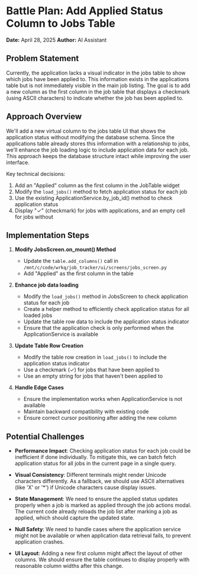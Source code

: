 # Battle Plan: Add Applied Status Column to Jobs Table

**Date:** April 28, 2025
**Author:** AI Assistant

## Problem Statement

Currently, the application lacks a visual indicator in the jobs table to show which jobs have been applied to. This information exists in the applications table but is not immediately visible in the main job listing. The goal is to add a new column as the first column in the job table that displays a checkmark (using ASCII characters) to indicate whether the job has been applied to.

## Approach Overview

We'll add a new virtual column to the jobs table UI that shows the application status without modifying the database schema. Since the applications table already stores this information with a relationship to jobs, we'll enhance the job loading logic to include application data for each job. This approach keeps the database structure intact while improving the user interface.

Key technical decisions:
1. Add an "Applied" column as the first column in the JobTable widget
2. Modify the `load_jobs()` method to fetch application status for each job
3. Use the existing ApplicationService.by_job_id() method to check application status
4. Display "✓" (checkmark) for jobs with applications, and an empty cell for jobs without

## Implementation Steps

1. **Modify JobsScreen.on_mount() Method**
   - Update the `table.add_columns()` call in `/mnt/c/code/wrkq/job_tracker/ui/screens/jobs_screen.py`
   - Add "Applied" as the first column in the table

2. **Enhance job data loading**
   - Modify the `load_jobs()` method in JobsScreen to check application status for each job
   - Create a helper method to efficiently check application status for all loaded jobs
   - Update the table row data to include the application status indicator
   - Ensure that the application check is only performed when the ApplicationService is available

3. **Update Table Row Creation**
   - Modify the table row creation in `load_jobs()` to include the application status indicator
   - Use a checkmark (✓) for jobs that have been applied to
   - Use an empty string for jobs that haven't been applied to

4. **Handle Edge Cases**
   - Ensure the implementation works when ApplicationService is not available
   - Maintain backward compatibility with existing code
   - Ensure correct cursor positioning after adding the new column

## Potential Challenges

- **Performance Impact**: Checking application status for each job could be inefficient if done individually. To mitigate this, we can batch fetch application status for all jobs in the current page in a single query.

- **Visual Consistency**: Different terminals might render Unicode characters differently. As a fallback, we should use ASCII alternatives (like 'X' or '*') if Unicode characters cause display issues.

- **State Management**: We need to ensure the applied status updates properly when a job is marked as applied through the job actions modal. The current code already reloads the job list after marking a job as applied, which should capture the updated state.

- **Null Safety**: We need to handle cases where the application service might not be available or when application data retrieval fails, to prevent application crashes.

- **UI Layout**: Adding a new first column might affect the layout of other columns. We should ensure the table continues to display properly with reasonable column widths after this change.
